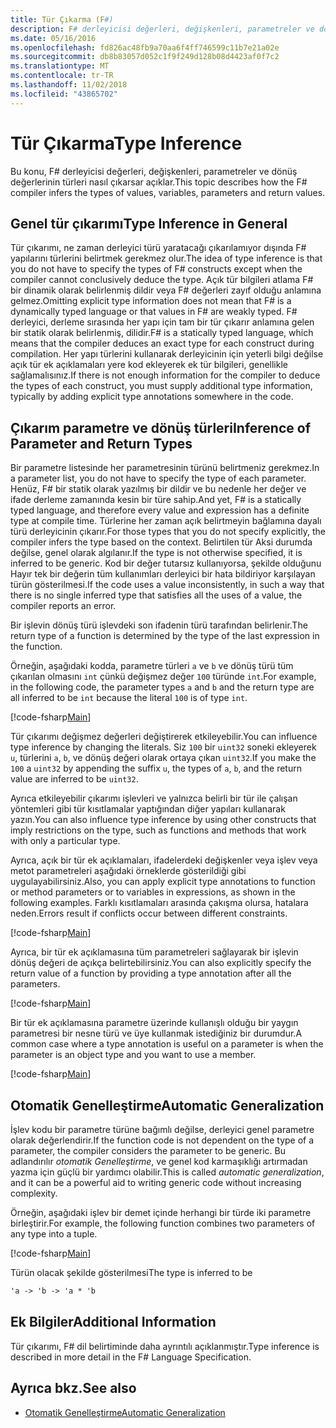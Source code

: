 ```yaml
---
title: Tür Çıkarma (F#)
description: F# derleyicisi değerleri, değişkenleri, parametreler ve dönüş değerlerinin türleri nasıl çıkarsar öğrenin.
ms.date: 05/16/2016
ms.openlocfilehash: fd826ac48fb9a70aa6f4ff746599c11b7e21a02e
ms.sourcegitcommit: db8b83057d052c1f9f249d128b08d4423af0f7c2
ms.translationtype: MT
ms.contentlocale: tr-TR
ms.lasthandoff: 11/02/2018
ms.locfileid: "43865702"
---
```

# <a name="type-inference"></a><span data-ttu-id="dd84c-103">Tür Çıkarma</span><span class="sxs-lookup"><span data-stu-id="dd84c-103">Type Inference</span></span>

<span data-ttu-id="dd84c-104">Bu konu, F# derleyicisi değerleri, değişkenleri, parametreler ve dönüş değerlerinin türleri nasıl çıkarsar açıklar.</span><span class="sxs-lookup"><span data-stu-id="dd84c-104">This topic describes how the F# compiler infers the types of values, variables, parameters and return values.</span></span>

## <a name="type-inference-in-general"></a><span data-ttu-id="dd84c-105">Genel tür çıkarımı</span><span class="sxs-lookup"><span data-stu-id="dd84c-105">Type Inference in General</span></span>

<span data-ttu-id="dd84c-106">Tür çıkarımı, ne zaman derleyici türü yaratacağı çıkarılamıyor dışında F# yapılarını türlerini belirtmek gerekmez olur.</span><span class="sxs-lookup"><span data-stu-id="dd84c-106">The idea of type inference is that you do not have to specify the types of F# constructs except when the compiler cannot conclusively deduce the type.</span></span> <span data-ttu-id="dd84c-107">Açık tür bilgileri atlama F# bir dinamik olarak belirlenmiş dildir veya F# değerleri zayıf olduğu anlamına gelmez.</span><span class="sxs-lookup"><span data-stu-id="dd84c-107">Omitting explicit type information does not mean that F# is a dynamically typed language or that values in F# are weakly typed.</span></span> <span data-ttu-id="dd84c-108">F# derleyici, derleme sırasında her yapı için tam bir tür çıkarır anlamına gelen bir statik olarak belirlenmiş, dilidir.</span><span class="sxs-lookup"><span data-stu-id="dd84c-108">F# is a statically typed language, which means that the compiler deduces an exact type for each construct during compilation.</span></span> <span data-ttu-id="dd84c-109">Her yapı türlerini kullanarak derleyicinin için yeterli bilgi değilse açık tür ek açıklamaları yere kod ekleyerek ek tür bilgileri, genellikle sağlamalısınız.</span><span class="sxs-lookup"><span data-stu-id="dd84c-109">If there is not enough information for the compiler to deduce the types of each construct, you must supply additional type information, typically by adding explicit type annotations somewhere in the code.</span></span>

## <a name="inference-of-parameter-and-return-types"></a><span data-ttu-id="dd84c-110">Çıkarım parametre ve dönüş türleri</span><span class="sxs-lookup"><span data-stu-id="dd84c-110">Inference of Parameter and Return Types</span></span>

<span data-ttu-id="dd84c-111">Bir parametre listesinde her parametresinin türünü belirtmeniz gerekmez.</span><span class="sxs-lookup"><span data-stu-id="dd84c-111">In a parameter list, you do not have to specify the type of each parameter.</span></span> <span data-ttu-id="dd84c-112">Henüz, F# bir statik olarak yazılmış bir dildir ve bu nedenle her değer ve ifade derleme zamanında kesin bir türe sahip.</span><span class="sxs-lookup"><span data-stu-id="dd84c-112">And yet, F# is a statically typed language, and therefore every value and expression has a definite type at compile time.</span></span> <span data-ttu-id="dd84c-113">Türlerine her zaman açık belirtmeyin bağlamına dayalı türü derleyicinin çıkarır.</span><span class="sxs-lookup"><span data-stu-id="dd84c-113">For those types that you do not specify explicitly, the compiler infers the type based on the context.</span></span> <span data-ttu-id="dd84c-114">Belirtilen tür Aksi durumda değilse, genel olarak algılanır.</span><span class="sxs-lookup"><span data-stu-id="dd84c-114">If the type is not otherwise specified, it is inferred to be generic.</span></span> <span data-ttu-id="dd84c-115">Kod bir değer tutarsız kullanıyorsa, şekilde olduğunu Hayır tek bir değerin tüm kullanımları derleyici bir hata bildiriyor karşılayan türün gösterilmesi.</span><span class="sxs-lookup"><span data-stu-id="dd84c-115">If the code uses a value inconsistently, in such a way that there is no single inferred type that satisfies all the uses of a value, the compiler reports an error.</span></span>

<span data-ttu-id="dd84c-116">Bir işlevin dönüş türü işlevdeki son ifadenin türü tarafından belirlenir.</span><span class="sxs-lookup"><span data-stu-id="dd84c-116">The return type of a function is determined by the type of the last expression in the function.</span></span>

<span data-ttu-id="dd84c-117">Örneğin, aşağıdaki kodda, parametre türleri `a` ve `b` ve dönüş türü tüm çıkarılan olmasını `int` çünkü değişmez değer `100` türünde `int`.</span><span class="sxs-lookup"><span data-stu-id="dd84c-117">For example, in the following code, the parameter types `a` and `b` and the return type are all inferred to be `int` because the literal `100` is of type `int`.</span></span>

[!code-fsharp[Main](../../../samples/snippets/fsharp/lang-ref-3/snippet301.fs)]

<span data-ttu-id="dd84c-118">Tür çıkarımı değişmez değerleri değiştirerek etkileyebilir.</span><span class="sxs-lookup"><span data-stu-id="dd84c-118">You can influence type inference by changing the literals.</span></span> <span data-ttu-id="dd84c-119">Siz `100` bir `uint32` soneki ekleyerek `u`, türlerini `a`, `b`, ve dönüş değeri olarak ortaya çıkan `uint32`.</span><span class="sxs-lookup"><span data-stu-id="dd84c-119">If you make the `100` a `uint32` by appending the suffix `u`, the types of `a`, `b`, and the return value are inferred to be `uint32`.</span></span>

<span data-ttu-id="dd84c-120">Ayrıca etkileyebilir çıkarımı işlevleri ve yalnızca belirli bir tür ile çalışan yöntemleri gibi tür kısıtlamalar yaptığından diğer yapıları kullanarak yazın.</span><span class="sxs-lookup"><span data-stu-id="dd84c-120">You can also influence type inference by using other constructs that imply restrictions on the type, such as functions and methods that work with only a particular type.</span></span>

<span data-ttu-id="dd84c-121">Ayrıca, açık bir tür ek açıklamaları, ifadelerdeki değişkenler veya işlev veya metot parametreleri aşağıdaki örneklerde gösterildiği gibi uygulayabilirsiniz.</span><span class="sxs-lookup"><span data-stu-id="dd84c-121">Also, you can apply explicit type annotations to function or method parameters or to variables in expressions, as shown in the following examples.</span></span> <span data-ttu-id="dd84c-122">Farklı kısıtlamaları arasında çakışma olursa, hatalara neden.</span><span class="sxs-lookup"><span data-stu-id="dd84c-122">Errors result if conflicts occur between different constraints.</span></span>

[!code-fsharp[Main](../../../samples/snippets/fsharp/lang-ref-3/snippet302.fs)]

<span data-ttu-id="dd84c-123">Ayrıca, bir tür ek açıklamasına tüm parametreleri sağlayarak bir işlevin dönüş değeri de açıkça belirtebilirsiniz.</span><span class="sxs-lookup"><span data-stu-id="dd84c-123">You can also explicitly specify the return value of a function by providing a type annotation after all the parameters.</span></span>

[!code-fsharp[Main](../../../samples/snippets/fsharp/lang-ref-3/snippet303.fs)]

<span data-ttu-id="dd84c-124">Bir tür ek açıklamasına parametre üzerinde kullanışlı olduğu bir yaygın parametresi bir nesne türü ve üye kullanmak istediğiniz bir durumdur.</span><span class="sxs-lookup"><span data-stu-id="dd84c-124">A common case where a type annotation is useful on a parameter is when the parameter is an object type and you want to use a member.</span></span>

[!code-fsharp[Main](../../../samples/snippets/fsharp/lang-ref-3/snippet304.fs)]

## <a name="automatic-generalization"></a><span data-ttu-id="dd84c-125">Otomatik Genelleştirme</span><span class="sxs-lookup"><span data-stu-id="dd84c-125">Automatic Generalization</span></span>

<span data-ttu-id="dd84c-126">İşlev kodu bir parametre türüne bağımlı değilse, derleyici genel parametre olarak değerlendirir.</span><span class="sxs-lookup"><span data-stu-id="dd84c-126">If the function code is not dependent on the type of a parameter, the compiler considers the parameter to be generic.</span></span> <span data-ttu-id="dd84c-127">Bu adlandırılır *otomatik Genelleştirme*, ve genel kod karmaşıklığı artırmadan yazma için güçlü bir yardımcı olabilir.</span><span class="sxs-lookup"><span data-stu-id="dd84c-127">This is called *automatic generalization*, and it can be a powerful aid to writing generic code without increasing complexity.</span></span>

<span data-ttu-id="dd84c-128">Örneğin, aşağıdaki işlev bir demet içinde herhangi bir türde iki parametre birleştirir.</span><span class="sxs-lookup"><span data-stu-id="dd84c-128">For example, the following function combines two parameters of any type into a tuple.</span></span>

[!code-fsharp[Main](../../../samples/snippets/fsharp/lang-ref-3/snippet305.fs)]

<span data-ttu-id="dd84c-129">Türün olacak şekilde gösterilmesi</span><span class="sxs-lookup"><span data-stu-id="dd84c-129">The type is inferred to be</span></span>

```fsharp
'a -> 'b -> 'a * 'b
```

## <a name="additional-information"></a><span data-ttu-id="dd84c-130">Ek Bilgiler</span><span class="sxs-lookup"><span data-stu-id="dd84c-130">Additional Information</span></span>

<span data-ttu-id="dd84c-131">Tür çıkarımı, F# dil belirtiminde daha ayrıntılı açıklanmıştır.</span><span class="sxs-lookup"><span data-stu-id="dd84c-131">Type inference is described in more detail in the F# Language Specification.</span></span>

## <a name="see-also"></a><span data-ttu-id="dd84c-132">Ayrıca bkz.</span><span class="sxs-lookup"><span data-stu-id="dd84c-132">See also</span></span>

- [<span data-ttu-id="dd84c-133">Otomatik Genelleştirme</span><span class="sxs-lookup"><span data-stu-id="dd84c-133">Automatic Generalization</span></span>](generics/automatic-generalization.md)
